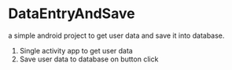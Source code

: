 # DataEntryAndSave
a simple android project to get user data and save it into database.

1. Single activity app to get user data
2. Save user data to database on button click
